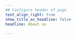 ```yaml
---
## Configure header of page
text_align_right: true
show_title_as_headline: false
headline: About us
  
---
```


<!-- this is a subheadline -->


